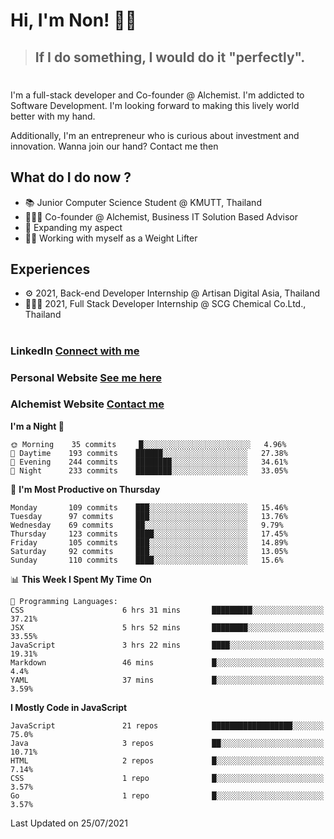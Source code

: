 # Hi, I'm Non! 🖐🏻

> ## If I do something, I would do it "perfectly".

#

I'm a full-stack developer and Co-founder @ Alchemist. I'm addicted to Software Development. I'm looking forward to making this lively world better with my hand.

Additionally, I'm an entrepreneur who is curious about investment and innovation. Wanna join our hand? Contact me then

## What do I do now ?

- 📚 Junior Computer Science Student @ KMUTT, Thailand
- 🧑🏻‍💻 Co-founder @ Alchemist, Business IT Solution Based Advisor
- 🌈 Expanding my aspect
- 🏋🏻 Working with myself as a Weight Lifter

## Experiences

- ⚙️ 2021, Back-end Developer Internship @ Artisan Digital Asia, Thailand
- 🧑🏻‍💻 2021, Full Stack Developer Internship @ SCG Chemical Co.Ltd., Thailand

#

### LinkedIn [Connect with me](https://www.linkedin.com/in/non-nontra/)

### Personal Website [See me here](https://nonnontra.com/)

### Alchemist Website [Contact me](https://alchemist-softwarehouse.co/)

<!--START_SECTION:waka-->
**I'm a Night 🦉** 

```text
🌞 Morning    35 commits     █░░░░░░░░░░░░░░░░░░░░░░░░   4.96% 
🌆 Daytime    193 commits    ██████░░░░░░░░░░░░░░░░░░░   27.38% 
🌃 Evening    244 commits    ████████░░░░░░░░░░░░░░░░░   34.61% 
🌙 Night      233 commits    ████████░░░░░░░░░░░░░░░░░   33.05%

```
📅 **I'm Most Productive on Thursday** 

```text
Monday       109 commits    ███░░░░░░░░░░░░░░░░░░░░░░   15.46% 
Tuesday      97 commits     ███░░░░░░░░░░░░░░░░░░░░░░   13.76% 
Wednesday    69 commits     ██░░░░░░░░░░░░░░░░░░░░░░░   9.79% 
Thursday     123 commits    ████░░░░░░░░░░░░░░░░░░░░░   17.45% 
Friday       105 commits    ███░░░░░░░░░░░░░░░░░░░░░░   14.89% 
Saturday     92 commits     ███░░░░░░░░░░░░░░░░░░░░░░   13.05% 
Sunday       110 commits    ████░░░░░░░░░░░░░░░░░░░░░   15.6%

```


📊 **This Week I Spent My Time On** 

```text
💬 Programming Languages: 
CSS                      6 hrs 31 mins       █████████░░░░░░░░░░░░░░░░   37.21% 
JSX                      5 hrs 52 mins       ████████░░░░░░░░░░░░░░░░░   33.55% 
JavaScript               3 hrs 22 mins       ████░░░░░░░░░░░░░░░░░░░░░   19.31% 
Markdown                 46 mins             █░░░░░░░░░░░░░░░░░░░░░░░░   4.4% 
YAML                     37 mins             █░░░░░░░░░░░░░░░░░░░░░░░░   3.59%

```

**I Mostly Code in JavaScript** 

```text
JavaScript               21 repos            ██████████████████░░░░░░░   75.0% 
Java                     3 repos             ██░░░░░░░░░░░░░░░░░░░░░░░   10.71% 
HTML                     2 repos             █░░░░░░░░░░░░░░░░░░░░░░░░   7.14% 
CSS                      1 repo              █░░░░░░░░░░░░░░░░░░░░░░░░   3.57% 
Go                       1 repo              █░░░░░░░░░░░░░░░░░░░░░░░░   3.57%

```



 Last Updated on 25/07/2021
<!--END_SECTION:waka-->
